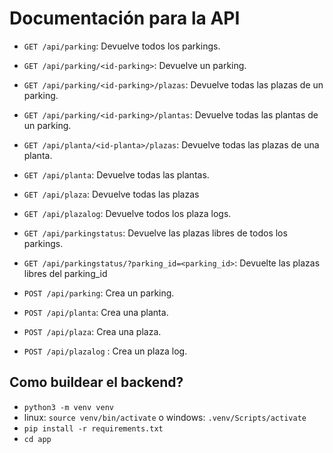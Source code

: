 # Documentación para la API

- `GET /api/parking`: Devuelve todos los parkings.
- `GET /api/parking/<id-parking>`: Devuelve un parking.
- `GET /api/parking/<id-parking>/plazas`: Devuelve todas las plazas de un parking.
- `GET /api/parking/<id-parking>/plantas`: Devuelve todas las plantas de un parking.
- `GET /api/planta/<id-planta>/plazas`: Devuelve todas las plazas de una planta.
- `GET /api/planta`: Devuelve todas las plantas.
- `GET /api/plaza`: Devuelve todas las plazas
- `GET /api/plazalog`: Devuelve todos los plaza logs.
- `GET /api/parkingstatus`: Devuelve las plazas libres de todos los parkings.
- `GET /api/parkingstatus/?parking_id=<parking_id>`: Devuelte las plazas libres del parking_id

- `POST /api/parking`: Crea un parking.
- `POST /api/planta`: Crea una planta.
- `POST /api/plaza`: Crea una plaza.
- `POST /api/plazalog` : Crea un plaza log.

## Como buildear el backend?

- `python3 -m venv venv`
- linux: `source venv/bin/activate` o windows: `.venv/Scripts/activate`
- `pip install -r requirements.txt`
- `cd app`
